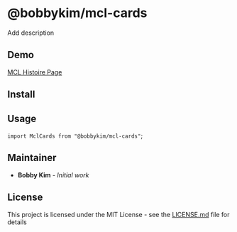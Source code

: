 # @bobbykim/mcl-cards

Add description

## Demo

[MCL Histoire Page](https://manguito-component-library.vercel.app/story/{%story-link%})

## Install

## Usage

`import MclCards from "@bobbykim/mcl-cards"`;

## Maintainer

- **Bobby Kim** - _Initial work_

## License

This project is licensed under the MIT License - see the [LICENSE.md](./LICENSE.md) file for details
